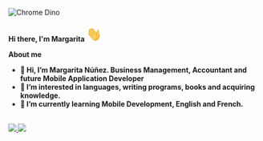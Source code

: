 ![Chrome Dino](https://mir-s3-cdn-cf.behance.net/project_modules/max_1200/4ff07986208593.5d9a654e92f36.gif)

<h4 align="left">Hi there, I'm Margarita <img src="https://raw.githubusercontent.com/ABSphreak/ABSphreak/master/gifs/Hi.gif" height="30" />

About me
- 👋 Hi, I’m Margarita Núñez. Business Management, Accountant and future Mobile Application Developer
- 👀 I’m interested in languages, writing programs, books and acquiring knowledge.
- 🌱 I’m currently learning Mobile Development, English and French.

<br/>

<a href="https://github.com/EnzoGatica">
  <img height="160em" src="https://github-readme-stats.vercel.app/api?username=MargaritaNunez&theme=buefy&show_icons=true" />
  <img height="160em" src="https://github-readme-stats.vercel.app/api/top-langs/?username=margaritanunez&theme=buefy&layout=compact" />
</a>

<br/>

 
